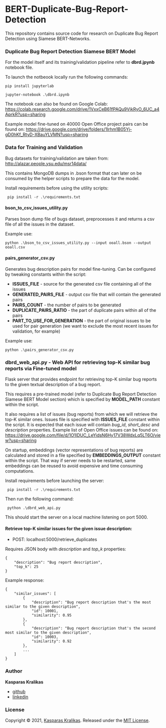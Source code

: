 # BERT-Duplicate-Bug-Report-Detection

This repository contains source code for research on Duplicate Bug Report Detection using Siamese BERT-Networks. 

### Duplicate Bug Report Detection Siamese BERT Model

For the model itself and its training/validation pipeline refer to **dbrd.jpynb** notebook file.

To launch the notbeook locally run the following commands:
```
pip install jupyterlab
```
```
jupyter-notebook .\dbrd.ipynb
```

The notebook can also be found on Google Colab:
https://colab.research.google.com/drive/1VxxCeB61fPAQu9VjkRyO_6UC_a4AprkR?usp=sharing

Example model fine-tuned on 40000 Open Office project pairs can be found on:
https://drive.google.com/drive/folders/1Irhm1B05Yj-gD0hKf_RtyD-XBauYLVMN?usp=sharing

### Data for Training and Validation

Bug datasets for training/validation are taken from: 
http://alazar.people.ysu.edu/msr14data/

This contains MongoDB dumps in .bson format that can later on be consumed by the helper scripts to prepare the data for the model.

Install requirements before using the utility scripts:
```
 pip install -r .\requirements.txt
```

#### bson_to_csv_issues_utility.py

Parses bson dump file of bugs dataset, preprocesses it and returns a csv file of all the issues in the dataset.

Example use: 
```
python .\bson_to_csv_issues_utility.py --input ooall.bson --output ooall.csv
```

#### pairs_generator_csv.py

Generates bug description pairs for model fine-tuning. Can be configured by tweaking constants within the script:
- **ISSUES_FILE** - source for the generated csv file containing all of the issues
- **GENERATED_PAIRS_FILE** - output csv file that will contain the generated pairs
- **PAIRS_COUNT** - the number of pairs to be generated
- **DUPLICATE_PAIRS_RATIO** - the part of duplicate pairs within all of the pairs
- **PART_TO_USE_FOR_GENERATION** - the part of original issues to be used for pair generation (we want to exclude the most recent issues for validation, for example)

Example use:
```
python .\pairs_generator_csv.py
```

### dbrd_web_api.py - Web API for retrieving top-K similar bug reports via Fine-tuned model

Flask server that provides endpoint for retrieving top-K similar bug reports to the given textual description of a bug report.

This requires a pre-trained model (refer to Duplicate Bug Report Detection Siamese BERT Model section) which is specified by **MODEL_PATH** constant within the script.

It also requires a list of issues (bug reports) from which we will retrieve the top-K similar ones. Issues file is specified with **ISSUES_FILE** constant within the script. It is expected that each issue will contain *bug_id*, *short_desc* and *description* properties. Example list of Open Office issues can be found on:
https://drive.google.com/file/d/1O1lDUC_LeYidsN6Hy17V38WdxLq5LT6O/view?usp=sharing

On startup, embeddings (vector representations of bug reports) are calculated and stored in a file specified by **EMBEDDINGS_OUTPUT** constant within the script. That way if server needs to be restarted, same embeddings can be reused to avoid expensive and time consuming computations.

Install requirements before launching the server:
```
 pip install -r .\requirements.txt
```
Then run the following command:
```
 python .\dbrd_web_api.py
```

This should start the server on a local machine listening on port 5000. 

#### Retrieve top-K similar issues for the given issue description:
- POST: localhost:5000/retrieve_duplicates

Requires JSON body with *description* and *top_k* properties:
```
{
    "description": "Bug report description",
    "top_k": 25
}
```

Example response:
```
{
    "similar_issues": [
        {
            "description": "Bug report description that's the most similar to the given description",
            "id": 10001,
            "similarity": 0.95
        },
        {
            "description": "Bug report description that's the second most similar to the given description",
            "id": 10003,
            "similarity": 0.92
        },
        ...
    ]
}
```

### Author

**Kasparas Kralikas**

* [github](https://github.com/KasparasKralikas)
* [linkedin](https://www.linkedin.com/in/kasparas-kralikas-905848156/)

### License

Copyright © 2021, [Kasparas Kralikas](https://github.com/KasparasKralikas).
Released under the [MIT License](LICENSE).
